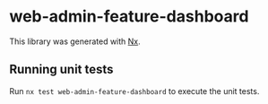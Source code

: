 # web-admin-feature-dashboard

This library was generated with [Nx](https://nx.dev).

## Running unit tests

Run `nx test web-admin-feature-dashboard` to execute the unit tests.
